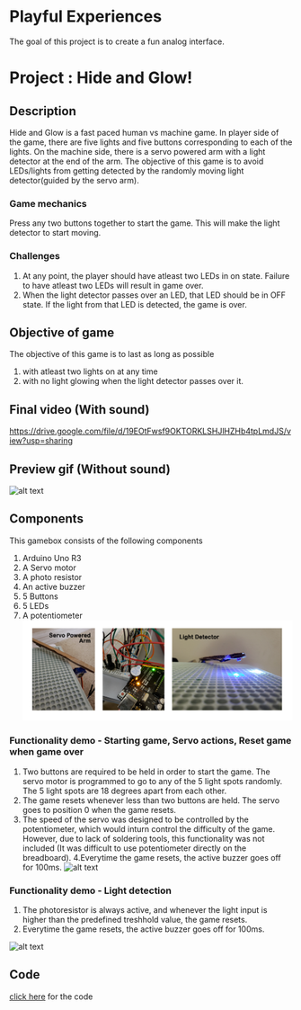 # Playful Experiences
The goal of this project is to create a fun analog interface. 

# Project : Hide and Glow!

## Description
Hide and Glow is a fast paced human vs machine game. In player side of the game, there are five lights and five buttons corresponding to each of the lights. On the machine side, there is a servo powered arm with a light detector at the end of the arm. 
The objective of this game is to avoid LEDs/lights from getting detected by the randomly moving light detector(guided by the servo arm). 

### Game mechanics
Press any two buttons together to start the game. This will make the light detector to start moving.

### Challenges
1. At any point, the player should have atleast two LEDs in on state. Failure to have atleast two LEDs will result in game over.
2. When the light detector passes over an LED, that LED should be in OFF state. If the light from that LED is detected, the game is over. 

## Objective of game
The objective of this game is to last as long as possible 
1. with atleast two lights on at any time
2. with no light glowing when the light detector passes over it.

## Final video (With sound)
https://drive.google.com/file/d/19EOtFwsf9OKTORKLSHJlHZHb4tpLmdJS/view?usp=sharing

## Preview gif (Without sound)
![alt text](https://github.com/manouj/physicalComputing/blob/master/Arduino/PlayfulExperiencces/final.gif "FinalGif")


## Components
This gamebox consists of the following components
1. Arduino Uno R3
2. A Servo motor
3. A photo resistor
4. An active buzzer
5. 5 Buttons
6. 5 LEDs
7. A potentiometer
 ![alt text](https://github.com/manouj/physicalComputing/blob/master/Arduino/PlayfulExperiencces/Coll.png "components")

### Functionality demo - Starting game, Servo actions, Reset game when game over
1. Two buttons are required to be held in order to start the game. The servo motor is programmed to go to any of the 5 light spots randomly. The 5 light spots are 18 degrees apart from each other.
2. The game resets whenever less than two buttons are held. The servo goes to position 0 when the game resets. 
3. The speed of the servo was designed to be controlled by the potentiometer, which would inturn control the difficulty of the game. However, due to lack of soldering tools, this functionality was not included (It was difficult to use potentiometer directly on the breadboard).
4.Everytime the game resets, the active buzzer goes off for 100ms. 
![alt text](https://github.com/manouj/physicalComputing/blob/master/Arduino/PlayfulExperiencces/buttonsAndServo.gif "buttonsAndServo")

### Functionality demo - Light detection 
1. The photoresistor is always active, and whenever the light input is higher than the predefined treshhold value, the game resets. 
2. Everytime the game resets, the active buzzer goes off for 100ms. 

![alt text](https://github.com/manouj/physicalComputing/blob/master/Arduino/PlayfulExperiencces/LightDetection.gif "lightDetection")

## Code
 [click here](https://github.com/manouj/physicalComputing/blob/master/Arduino/PlayfulExperiencces/HideAndGlow.ino) for the code


